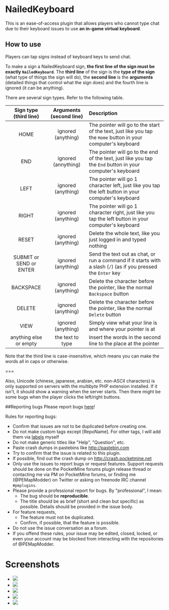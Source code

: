 NailedKeyboard
===
This is an ease-of-access plugin that allows players who cannot type chat due to their keyboard issues to use **an in-game virtual keyboard**.

## How to use
Players can tap signs instead of keyboard keys to send chat.

To make a sign a NailedKeyboard sign, **the first line of the sign must be exactly `NailedKeyboard`**. The **third line** of the sign is the **type of the sign** (what type of things the sign will do), the **second line** is the **arguments** (detailed things that control what the sign does) and the fourth line is ignored (it can be anything).

There are several sign types. Refer to the following table.

| Sign type (third line) | Arguments (second line) | Description |
| :--: | :--: | :--- |
| HOME | ignored (anything) | The pointer will go to the start of the text, just like you tap the `Home` button in your computer's keyboard |
| END | ignored (annything) | The pointer will go to the end of the text, just like you tap the `End` button in your computer's keyboard |
| LEFT | ignored (anything) | The pointer will go 1 character left, just like you tap the left button in your computer's keyboard |
| RIGHT | ignored (anything) | The pointer will go 1 character right, just like you tap the left button in your computer's keyboard |
| RESET | ignored (anything) | Delete the whole text, like you just logged in and typed nothing |
| SUBMIT or SEND or ENTER | ignored (anything) | Send the text out as chat, or run a command if it starts with a slash (`/`) (as if you pressed the `Enter` key |
| BACKSPACE | ignored (anything) | Delete the character before the pointer, like the normal `Backspace` button |
| DELETE | ignored (anything) | Delete the character before the pointer, like the normal `Delete` button |
| VIEW | ignored (anything) | Simply view what your line is and where your pointer is at |
| anything else or empty | the text to type | Insert the words in the second line to the place at the pointer

Note that the third line is case-insensitive, which means you can make the words all in caps or otherwise.

===

Also, Unicode (chinese, japanese, arabian, etc. non-ASCII characters) is only supported on servers with the _multibyte_ PHP extension installed. If it isn't, it should show a warning when the server starts. Then there might be some bugs when the player clicks the left/right buttons.

##Reporting bugs
Please report bugs [here](https://github.com/PEMapModder/Small-ZC-Plugins/issues)!

Rules for reporting bugs:
* Confirm that issues are not to be duplicated before creating one.
* Do not make custom tags except [RepoName]. For other tags, I will add them via [labels](https://github.com/PEMapModder/Small-ZC-Plugins/labels) myself
* Do not make generic titles like "Help", "Question", etc.
* Paste crash dumps in pastebins like http://pastebin.com
* Try to confirm that the issue is related to this plugin.
* If possible, find out the crash dump on http://crash.pocketmine.net
* Only use the issues to report bugs or request features. Support requests should be done on the PocketMine forums plugin release thread or contacting me via PM on PocketMine forums, or finding me (@PEMapModder) on Twitter or asking on freenode IRC channel `#pmplugins`.
* Please provide a professional report for bugs. By "professional", I mean:
  * The bug should be **reproducible**.
  * The title should be as brief (short and clean but specific) as possible. Details should be provided in the issue body.
* For feature requests,
  * The feature must not be duplicated.
  * Confirm, if possible, that the feature is possible.
* Do not use the issue conversation as a forum.
* If you offend these rules, your issue may be edited, closed, locked, or even your account may be blocked from interacting with the repositories of @PEMapModder.

Screenshots
===
* ![](https://github.com/PEMapModder/Small-ZC-Plugins/raw/master/NailedKeyboard/bin/demo-1.png)
* ![](https://github.com/PEMapModder/Small-ZC-Plugins/raw/master/NailedKeyboard/bin/demo-2.png)
* ![](https://github.com/PEMapModder/Small-ZC-Plugins/raw/master/NailedKeyboard/bin/full-signs-2.png)
* ![](https://github.com/PEMapModder/Small-ZC-Plugins/raw/master/NailedKeyboard/bin/signs-left.png)
* ![](https://github.com/PEMapModder/Small-ZC-Plugins/raw/master/NailedKeyboard/bin/full-signs-1.png)

